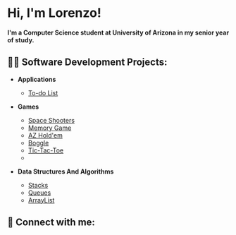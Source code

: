 <h1>Hi, I'm Lorenzo!</h1> 
<b>I'm a Computer Science student at University of Arizona in my senior year of study.</b>

<h2>👨‍💻 Software Development Projects:</h2>

- <b>Applications</b>
  - [To-do List](https://github.com/CSC335/priortitytodos-Lozo214)


- <b>Games</b>
  - [Space Shooters](https://github.com/Lozo214/MyPygame)
  - [Memory Game](https://github.com/CSC335/empty-repo-amanemmajordanlorenzo)
  - [AZ Hold'em](https://github.com/CSC210-Arizona/azholdem-Lozo214)
  - [Boggle](https://github.com/Lozo214/Boggle)
  - [Tic-Tac-Toe](https://github.com/Lozo214/Tic-Tac-Toe)
  - []()
 
- <b>Data Structures And Algorithms</b>
  - [Stacks](https://github.com/CSC210-Arizona/stacks-Lozo214)
  - [Queues](https://github.com/CSC210-Arizona/queues2-Lozo214)
  - [ArrayList]()
  



<h2> 🤳 Connect with me:</h2>
<!--
[<img align="left" alt="JoshMadakor | YouTube" width="22px" src="https://cdn.jsdelivr.net/npm/simple-icons@v3/icons/youtube.svg" />][youtube]
[<img align="left" alt="JoshMadakor | Twitter" width="22px" src="https://cdn.jsdelivr.net/npm/simple-icons@v3/icons/twitter.svg" />][twitter]
[<img align="left" alt="JoshMadakor | LinkedIn" width="22px" src="https://cdn.jsdelivr.net/npm/simple-icons@v3/icons/linkedin.svg" />][linkedin]
[<img align="left" alt="JoshMadakor | Instagram" width="22px" src="https://cdn.jsdelivr.net/npm/simple-icons@v3/icons/instagram.svg" />][instagram]
<!--
[twitter]: https://twitter.com/joshmadakor
[youtube]: https://www.youtube.com/c/joshmadakor
[instagram]: https://www.instagram.com/joshmadakor/
[linkedin]: https://linkedin.com/in/joshmadakor
